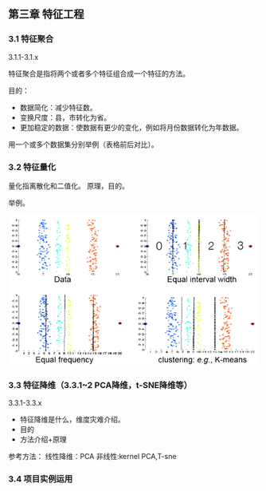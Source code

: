 ## 第三章 特征工程

### 3.1 特征聚合

3.1.1-3.1.x 

特征聚合是指将两个或者多个特征组合成一个特征的方法。

目的：

- 数据简化：减少特征数。
- 变换尺度：县，市转化为省。
- 更加稳定的数据：使数据有更少的变化，例如将月份数据转化为年数据。

用一个或多个数据集分别举例（表格前后对比）。

### 3.2 特征量化

量化指离散化和二值化。
原理，目的。

举例。

![avatar](capture.png)

### 3.3 特征降维（3.3.1~2 PCA降维，t-SNE降维等）

3.3.1-3.3.x

- 特征降维是什么，维度灾难介绍。
- 目的
- 方法介绍+原理

参考方法：
线性降维：PCA
非线性:kernel PCA,T-sne

### 3.4 项目实例运用